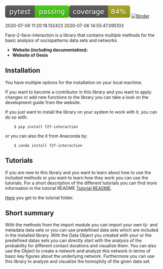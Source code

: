 <img src='svg_data/pytest_passing.svg'><img src='svg_data/coverage.svg'>
[![Binder](https://notebooks.gesis.org/binder/badge.svg)](https://notebooks.gesis.org/binder/v2/gh/face2face_public/master)

2020-07-06 11:20:19.132423
2020-07-06 14:55:47.095103

Face-2-face-interaction is a library that contains multiple methods for the basic analysis of sociopatterns data sets and networks.

- **Website (including documentation):** 
- **Website of Gesis**

## Installation

You have multiple options for the installation on your local machine.

If you want to become a contributor in this library and you want to apply changes or add new functions to the library you can take a look on the development guide from the website.

If you just want to install the library on your system to work with it, you can do so with:
    
        $ pip install f2f-interaction
        
or you can also the it from Anaconda by:

        $ conda install f2f-interaction
        
## Tutorials

If you are new to this library and you want to learn about how to use the included methods or you want to learn how they work you can use the tutorials. For a short description of the different tutorials you can find more information in the tutorial README [Tutorial README](/tutorial/README.md). 

[Here](/tutorial) you get to the tutorial folder.

## Short summary

With the methods from the import module you can import your own tij- and metadata data sets or you can use predefined data sets which are included in the installed library. With the Data Object you created with your or the predefined datas sets you can directly start with the analysis of the probability for different contact durations and visualize them. You can also use the Object to create a network and analyze this network in terms of basic key figures about the underlying network. Furthermore you can use this library to analyze and visualize the homophily of the given data set. 